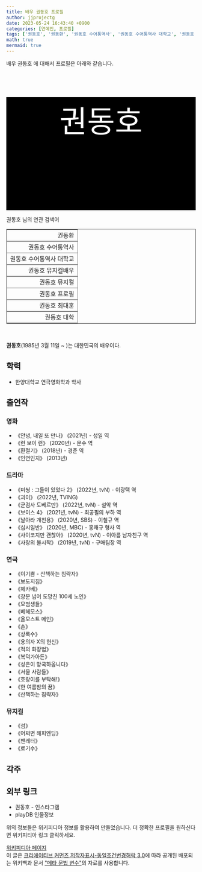 ```yaml
---
title: 배우 권동호 프로필
author: jjprojectg
date: 2023-05-24 16:43:40 +0900
categories: [연예인, 프로필]
tags: ['권동호', '권동환', '권동호 수어통역사', '권동호 수어통역사 대학교', '권동호 뮤지컬배우', '권동호 뮤지컬', '권동호 프로필', '권동호 최대훈', '권동호 대학']
math: true
mermaid: true
---
```


<p>
배우 권동호 에 대해서  프로필은 아래와 같습니다. 
</p>
<div class="textimage_container" style="background-color:black ; width:100%; height:300px; ">
  <p style=" color: white; text-align: center;font-size:80">권동호</p>
</div>
<p>
 권동호 님의 연관 검색어
</p>
<table  border="1" class="dataframe"> <tr style="text-align: right;"> <td> 권동환 </td></tr> <tr style="text-align: right;"> <td> 권동호 수어통역사 </td></tr> <tr style="text-align: right;"> <td> 권동호 수어통역사 대학교 </td></tr> <tr style="text-align: right;"> <td> 권동호 뮤지컬배우 </td></tr> <tr style="text-align: right;"> <td> 권동호 뮤지컬 </td></tr> <tr style="text-align: right;"> <td> 권동호 프로필 </td></tr> <tr style="text-align: right;"> <td> 권동호 최대훈 </td></tr> <tr style="text-align: right;"> <td> 권동호 대학 </td></tr></table>
<br />
<p><span></span>
</p>
<p><b>권동호</b>(1985년 3월 11일 ~ )는 대한민국의 배우이다.</p>

<h2>학력</h2>
<ul><li>한양대학교 연극영화학과 학사</li></ul>

<h2>출연작</h2>
<h3>영화</h3>
<ul><li>《안녕, 내일 또 만나》 (2021년) - 성일 역</li>
<li>《런 보이 런》 (2020년) - 문수 역</li>
<li>《환절기》 (2018년) - 경준 역</li>
<li>《인연인지》 (2013년)</li></ul>

<h3>드라마</h3>
<ul><li>《미씽 : 그들이 있었다 2》 (2022년, tvN) - 이광택 역</li>
<li>《괴이》 (2022년, TVING)</li>
<li>《군검사 도베르만》 (2022년, tvN) - 설악 역</li>
<li>《보이스 4》 (2021년, tvN) - 최공필의 부하 역</li>
<li>《날아라 개천용》 (2020년, SBS) - 이철규 역</li>
<li>《십시일반》 (2020년, MBC) - 홍재규 형사 역</li>
<li>《사이코지만 괜찮아》 (2020년, tvN) - 이아름 남자친구 역</li>
<li>《사랑의 불시착》 (2019년, tvN) - 구매팀장 역</li></ul>

<h3>연극</h3>
<ul><li>《이기쁨 - 산책하는 침략자》</li>
<li>《보도지침》</li>
<li>《헤카베》</li>
<li>《창문 넘어 도망친 100세 노인》</li>
<li>《모범생들》</li>
<li>《베헤모스》</li>
<li>《올모스트 메인》</li>
<li>《손》</li>
<li>《상록수》</li>
<li>《용의자 X의 헌신》</li>
<li>《적의 화장법》</li>
<li>《복덕가아든》</li>
<li>《성은이 망국하옵니다》</li>
<li>《서울 사람들》</li>
<li>《호랑이를 부탁해!》</li>
<li>《한 여름밤의 꿈》</li>
<li>《산책하는 침략자》</li></ul>

<h3>뮤지컬</h3>
<ul><li>《섬》</li>
<li>《어쩌면 해피엔딩》</li>
<li>《팬레터》</li>
<li>《로기수》</li></ul>

<h2>각주</h2>
<h2>외부 링크</h2>
<ul><li>권동호 - 인스타그램</li>
<li>playDB 인물정보</li></ul>
<p>
위의 정보들은 위키피디아 정보를 활용하여 만들었습니다. 
더 정확한 프로필을 원하신다면 위키피티아 링크 클릭하세요. 
</p>
<a href="https://ko.wikipedia.org/wiki/권동호" >위키피디아 페이지 </a>


<footer>
이 글은 <a href="https://creativecommons.org/licenses/by-sa/3.0/">크리에이티브 커먼즈 저작자표시-동일조건변경허락 3.0</a>에 따라 공개된 배포되는 위키백과 문서 <a href="https://ko.wikipedia.org/wiki/메타_문법_변수">"메타 문법 변수"</a>의 자료를 사용합니다.
</footer>
